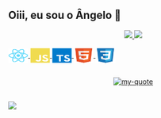 ## Oiii, eu sou o Ângelo 🧐

<div align="center">
  <a href="https://github.com/angelocsdev">
  <img height="193px" src="https://github-readme-stats.vercel.app/api?username=angelocsdev&show_icons=true&custom_title=Ângelo%20Gabriel's%20Github%20Stats&theme=tokyonight&hide_border=true">
  <img height="193px" src="https://github-readme-stats.vercel.app/api/top-langs/?username=angelocsdev&langs_count=8&theme=tokyonight&hide_border=true">
</div>
  
<div style="display: inline_block"><br>
  <img align="center" alt="Ângelo-React" height="30" width="40" src="https://raw.githubusercontent.com/devicons/devicon/master/icons/react/react-original.svg">
  <img align="center" alt="Ângelo-Js" height="30" width="40" src="https://raw.githubusercontent.com/devicons/devicon/master/icons/javascript/javascript-plain.svg">
  <img align="center" alt="Ângelo-Ts" height="30" width="40" src="https://raw.githubusercontent.com/devicons/devicon/master/icons/typescript/typescript-plain.svg">
  <img align="center" alt="Ângelo-HTML" height="30" width="40" src="https://raw.githubusercontent.com/devicons/devicon/master/icons/html5/html5-original.svg">
  <img align="center" alt="Ângelo-CSS" height="30" width="40" src="https://raw.githubusercontent.com/devicons/devicon/master/icons/css3/css3-original.svg">
</div>

##
  
##
  
<div align="center">
  
<img alt="my-quote" src="https://quotes-github-readme.vercel.app/api?quote=Fazer%20as%20coisas%20do%20meu%20jeito%20nem%20sempre%20costumam%20dar%20certo,%20mas%20quando%20dão...%20agradeço%20a%20mim%20mesmo%20por%20confiar%20nos%20meus%20instintos.&type=vertical&theme=tokyonight"/>
  
</div>

##

<div>

<img align="center" src="https://github-readme-activity-graph.cyclic.app/graph?username=angelocsdev&theme=tokyo-night&hide_border=true">
  
</div>
  
